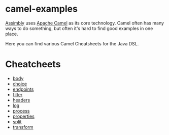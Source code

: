 # camel-examples

[Assimbly](https://github.com/assimbly/gateway) uses [Apache Camel](https://camel.apache.org/) as its core technology. Camel often has many ways to do something, but often it's hard to find good examples in one place.

Here you can find various Camel Cheatsheets for the Java DSL. 

# Cheatcheets

- [body](https://github.com/assimbly/camel-examples/blob/main/body.md)
- [choice](https://github.com/assimbly/camel-examples/blob/main/choice.md)
- [endpoints](https://github.com/assimbly/camel-examples/blob/main/endpoints.md)
- [filter](https://github.com/assimbly/camel-examples/blob/main/filter.md)
- [headers](https://github.com/assimbly/camel-examples/blob/main/headers.md)
- [log](https://github.com/assimbly/camel-examples/blob/main/log.md)
- [process](https://github.com/assimbly/camel-examples/blob/main/process.md)
- [properties](https://github.com/assimbly/camel-examples/blob/main/properties.md)
- [split](https://github.com/assimbly/camel-examples/blob/main/split.md)
- [transform](https://github.com/assimbly/camel-examples/blob/main/transform.md)
